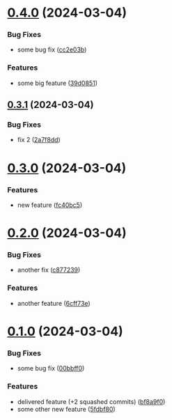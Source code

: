 # [0.4.0](https://github.com/arronshah/Release-actions/compare/v0.3.1...v0.4.0) (2024-03-04)


### Bug Fixes

* some bug fix ([cc2e03b](https://github.com/arronshah/Release-actions/commit/cc2e03b34b93de3d8cb0ea401e0bfc71eb390c0e))


### Features

* some big feature ([39d0851](https://github.com/arronshah/Release-actions/commit/39d0851a98e6d3df24490aac5844715eaf211d35))



## [0.3.1](https://github.com/arronshah/Release-actions/compare/v0.3.0...v0.3.1) (2024-03-04)


### Bug Fixes

* fix 2 ([2a7f8dd](https://github.com/arronshah/Release-actions/commit/2a7f8ddb1ba9a81021428798b8b070fbf4e245b9))



# [0.3.0](https://github.com/arronshah/Release-actions/compare/v0.2.0...v0.3.0) (2024-03-04)


### Features

* new feature ([fc40bc5](https://github.com/arronshah/Release-actions/commit/fc40bc51213bd5be0a11df2779a08d45a860fbdb))



# [0.2.0](https://github.com/arronshah/Release-actions/compare/v0.1.0...v0.2.0) (2024-03-04)


### Bug Fixes

* another fix ([c877239](https://github.com/arronshah/Release-actions/commit/c877239c16ccbec8690621fa48af9d85f502e541))


### Features

* another feature ([6cff73e](https://github.com/arronshah/Release-actions/commit/6cff73e3ec35220c226f282d5fcbc078007aed85))



# [0.1.0](https://github.com/arronshah/Release-actions/compare/bf8a9f0f16de95e58dacb77cc7af59924347c702...v0.1.0) (2024-03-04)


### Bug Fixes

* some bug fix ([00bbff0](https://github.com/arronshah/Release-actions/commit/00bbff0a04cf7435cf03c4f7d621344083565ea3))


### Features

* delivered feature (+2 squashed commits) ([bf8a9f0](https://github.com/arronshah/Release-actions/commit/bf8a9f0f16de95e58dacb77cc7af59924347c702))
* some other new feature ([5fdbf80](https://github.com/arronshah/Release-actions/commit/5fdbf802eaa8ad942a5c474682cc49ecd7b614e0))



